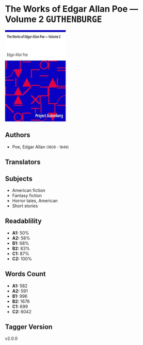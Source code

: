 # The Works of Edgar Allan Poe — Volume 2 <kbd>GUTHENBURGE</kbd>

![](./cover.medium.jpg "")

## Authors


 - Poe, Edgar Allan <small>(1809 - 1849)</small>

## Translators



## Subjects


 - American fiction
 - Fantasy fiction
 - Horror tales, American
 - Short stories

## Readablility


 - **A1:** 50%
 - **A2:** 58%
 - **B1:** 68%
 - **B2:** 83%
 - **C1:** 87%
 - **C2:** 100%

## Words Count


 - **A1:** 582
 - **A2:** 591
 - **B1:** 996
 - **B2:** 1676
 - **C1:** 699
 - **C2:** 6042

## Tagger Version


v2.0.0
